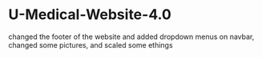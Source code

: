 # U-Medical-Website-4.0
changed the footer of the website and added dropdown menus on navbar, changed some pictures, and scaled some ethings
